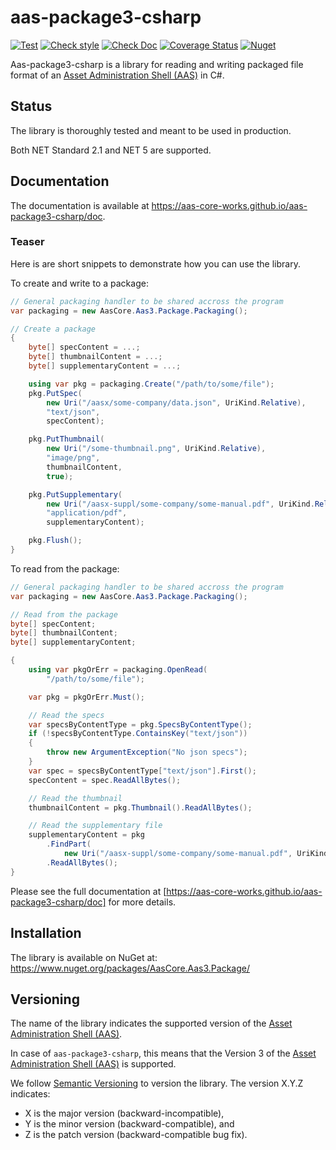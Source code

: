 # aas-package3-csharp

[![Test](https://github.com/aas-core-works/aas-package3-csharp/actions/workflows/test.yml/badge.svg?branch=main)](https://github.com/aas-core-works/aas-package3-csharp/actions/workflows/test.yml
) [![Check style](https://github.com/aas-core-works/aas-package3-csharp/actions/workflows/check-style.yml/badge.svg)](https://github.com/aas-core-works/aas-package3-csharp/actions/workflows/check-style.yml
) [![Check Doc](https://github.com/aas-core-works/aas-package3-csharp/actions/workflows/check-doc.yml/badge.svg)](https://github.com/aas-core-works/aas-package3-csharp/actions/workflows/check-doc.yml
) [![Coverage Status](https://coveralls.io/repos/github/aas-core-works/aas-package3-csharp/badge.svg?branch=main)](https://coveralls.io/github/aas-core-works/aas-package3-csharp?branch=main
) [![Nuget](
https://img.shields.io/nuget/v/AasCore.Aas3.Package)](
https://www.nuget.org/packages/AasCore.Aas3.Package
)

Aas-package3-csharp is a library for reading and writing packaged file format of an [Asset Administration Shell (AAS)] in C#.

[Asset Administration Shell (AAS)]: https://www.plattform-i40.de/PI40/Redaktion/DE/Downloads/Publikation/Details_of_the_Asset_Administration_Shell_Part1_V3.html

## Status

The library is thoroughly tested and meant to be used in production.

Both NET Standard 2.1 and NET 5 are supported.

## Documentation

The documentation is available at https://aas-core-works.github.io/aas-package3-csharp/doc.

### Teaser

Here is are short snippets to demonstrate how you can use the library.

To create and write to a package:

```csharp
// General packaging handler to be shared accross the program
var packaging = new AasCore.Aas3.Package.Packaging();

// Create a package
{
    byte[] specContent = ...;
    byte[] thumbnailContent = ...;
    byte[] supplementaryContent = ...;

    using var pkg = packaging.Create("/path/to/some/file");
    pkg.PutSpec(
        new Uri("/aasx/some-company/data.json", UriKind.Relative),
        "text/json",
        specContent);

    pkg.PutThumbnail(
        new Uri("/some-thumbnail.png", UriKind.Relative),
        "image/png",
        thumbnailContent,
        true);

    pkg.PutSupplementary(
        new Uri("/aasx-suppl/some-company/some-manual.pdf", UriKind.Relative),
        "application/pdf",
        supplementaryContent);

    pkg.Flush();
}
```

To read from the package:

```csharp
// General packaging handler to be shared accross the program
var packaging = new AasCore.Aas3.Package.Packaging();

// Read from the package
byte[] specContent;
byte[] thumbnailContent;
byte[] supplementaryContent;

{
    using var pkgOrErr = packaging.OpenRead(
        "/path/to/some/file");

    var pkg = pkgOrErr.Must();

    // Read the specs
    var specsByContentType = pkg.SpecsByContentType();
    if (!specsByContentType.ContainsKey("text/json"))
    {
        throw new ArgumentException("No json specs");
    }
    var spec = specsByContentType["text/json"].First();
    specContent = spec.ReadAllBytes();

    // Read the thumbnail
    thumbnailContent = pkg.Thumbnail().ReadAllBytes();

    // Read the supplementary file
    supplementaryContent = pkg
        .FindPart(
            new Uri("/aasx-suppl/some-company/some-manual.pdf", UriKind.Relative))
        .ReadAllBytes();
}
```

Please see the full documentation at [https://aas-core-works.github.io/aas-package3-csharp/doc] for more details.

## Installation

The library is available on NuGet at: https://www.nuget.org/packages/AasCore.Aas3.Package/

## Versioning

The name of the library indicates the supported version of the [Asset Administration Shell (AAS)].

In case of `aas-package3-csharp`, this means that the Version 3 of the [Asset Administration Shell (AAS)] is supported.

We follow [Semantic Versioning] to version the library.
The version X.Y.Z indicates:

[Semantic Versioning]: http://semver.org/spec/v1.0.0.html

* X is the major version (backward-incompatible),
* Y is the minor version (backward-compatible), and
* Z is the patch version (backward-compatible bug fix).
